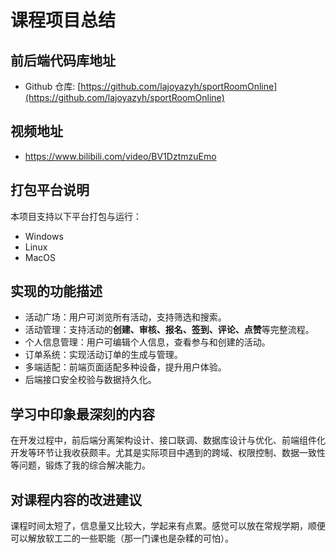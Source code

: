 # 课程项目总结

## 前后端代码库地址

- Github 仓库: [https://github.com/lajoyazyh/sportRoomOnline](https://github.com/lajoyazyh/sportRoomOnline)

## 视频地址

- https://www.bilibili.com/video/BV1DztmzuEmo

## 打包平台说明

本项目支持以下平台打包与运行：

- Windows
- Linux
- MacOS

## 实现的功能描述

- 活动广场：用户可浏览所有活动，支持筛选和搜索。
- 活动管理：支持活动的**创建、审核、报名、签到、评论、点赞**等完整流程。
- 个人信息管理：用户可编辑个人信息，查看参与和创建的活动。
- 订单系统：实现活动订单的生成与管理。
- 多端适配：前端页面适配多种设备，提升用户体验。
- 后端接口安全校验与数据持久化。

## 学习中印象最深刻的内容

在开发过程中，前后端分离架构设计、接口联调、数据库设计与优化、前端组件化开发等环节让我收获颇丰。尤其是实际项目中遇到的跨域、权限控制、数据一致性等问题，锻炼了我的综合解决能力。

## 对课程内容的改进建议

课程时间太短了，信息量又比较大，学起来有点累。感觉可以放在常规学期，顺便可以解放软工二的一些职能（那一门课也是杂糅的可怕）。

